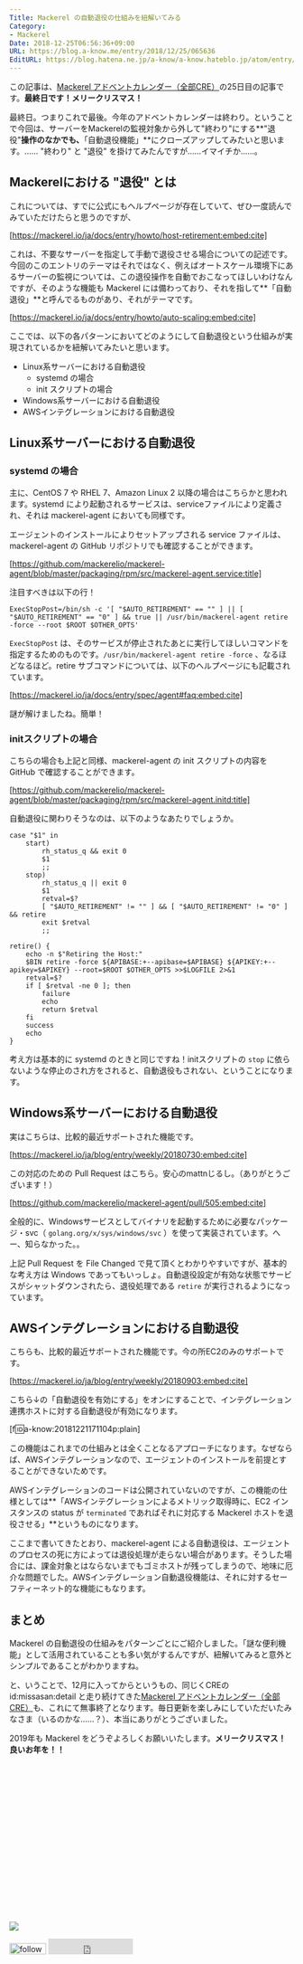 ```yaml
---
Title: Mackerel の自動退役の仕組みを紐解いてみる
Category:
- Mackerel
Date: 2018-12-25T06:56:36+09:00
URL: https://blog.a-know.me/entry/2018/12/25/065636
EditURL: https://blog.hatena.ne.jp/a-know/a-know.hateblo.jp/atom/entry/10257846132688070586
---
```


この記事は、[Mackerel アドベントカレンダー（全部CRE）](https://qiita.com/advent-calendar/2018/mackerel-cre)の25日目の記事です。**最終日です！メリークリスマス！**


最終日。つまりこれで最後。今年のアドベントカレンダーは終わり。ということで今回は、サーバーをMackerelの監視対象から外して"終わり"にする**"退役"**操作のなかでも、**「自動退役機能」**にクローズアップしてみたいと思います。...... "終わり" と "退役" を掛けてみたんですが......イマイチか......。



<!-- more -->



## Mackerelにおける "退役" とは
これについては、すでに公式にもヘルプページが存在していて、ぜひ一度読んでみていただけたらと思うのですが、




[https://mackerel.io/ja/docs/entry/howto/host-retirement:embed:cite]




これは、不要なサーバーを指定して手動で退役させる場合についての記述です。今回のこのエントリのテーマはそれではなく、例えばオートスケール環境下にあるサーバーの監視については、この退役操作を自動でおこなってほしいわけなんですが、そのような機能も Mackerel には備わっており、それを指して**「自動退役」**と呼んでるものがあり、それがテーマです。




[https://mackerel.io/ja/docs/entry/howto/auto-scaling:embed:cite]




ここでは、以下の各パターンにおいてどのようにして自動退役という仕組みが実現されているかを紐解いてみたいと思います。


- Linux系サーバーにおける自動退役
  - systemd の場合
  - init スクリプトの場合
- Windows系サーバーにおける自動退役
- AWSインテグレーションにおける自動退役


## Linux系サーバーにおける自動退役
### systemd の場合
主に、CentOS 7 や RHEL 7、Amazon Linux 2 以降の場合はこちらかと思われます。systemd により起動されるサービスは、serviceファイルにより定義され、それは mackerel-agent においても同様です。


エージェントのインストールによりセットアップされる service ファイルは、mackerel-agent の GitHub リポジトリでも確認することができます。



[https://github.com/mackerelio/mackerel-agent/blob/master/packaging/rpm/src/mackerel-agent.service:title]




注目すべきは以下の行！

```
ExecStopPost=/bin/sh -c '[ "$AUTO_RETIREMENT" == "" ] || [ "$AUTO_RETIREMENT" == "0" ] && true || /usr/bin/mackerel-agent retire -force --root $ROOT $OTHER_OPTS'
```

`ExecStopPost` は、そのサービスが停止されたあとに実行してほしいコマンドを指定するためのものです。`/usr/bin/mackerel-agent retire -force` 、なるほどなるほど。retire サブコマンドについては、以下のヘルプページにも記載されています。



[https://mackerel.io/ja/docs/entry/spec/agent#faq:embed:cite]




謎が解けましたね。簡単！


### initスクリプトの場合
こちらの場合も上記と同様、mackerel-agent の init スクリプトの内容を GitHub で確認することができます。



[https://github.com/mackerelio/mackerel-agent/blob/master/packaging/rpm/src/mackerel-agent.initd:title]




自動退役に関わりそうなのは、以下のようなあたりでしょうか。

```
case "$1" in
    start)
        rh_status_q && exit 0
        $1
        ;;
    stop)
        rh_status_q || exit 0
        $1
        retval=$?
        [ "$AUTO_RETIREMENT" != "" ] && [ "$AUTO_RETIREMENT" != "0" ] && retire
        exit $retval
        ;;
```

```
retire() {
    echo -n $"Retiring the Host:"
    $BIN retire -force ${APIBASE:+--apibase=$APIBASE} ${APIKEY:+--apikey=$APIKEY} --root=$ROOT $OTHER_OPTS >>$LOGFILE 2>&1
    retval=$?
    if [ $retval -ne 0 ]; then
        failure
        echo
        return $retval
    fi
    success
    echo
}
```


考え方は基本的に systemd のときと同じですね！initスクリプトの `stop` に依らないような停止のされ方をされると、自動退役もされない、ということになります。


## Windows系サーバーにおける自動退役
実はこちらは、比較的最近サポートされた機能です。




[https://mackerel.io/ja/blog/entry/weekly/20180730:embed:cite]




この対応のための Pull Request はこちら。安心のmattnじるし。（ありがとうございます！）



[https://github.com/mackerelio/mackerel-agent/pull/505:embed:cite]




全般的に、Windowsサービスとしてバイナリを起動するために必要なパッケージ・svc（ `golang.org/x/sys/windows/svc` ）を使って実装されています。へー、知らなかった。。


上記 Pull Request を File Changed で見て頂くとわかりやすいですが、基本的な考え方は Windows であってもいっしょ。自動退役設定が有効な状態でサービスがシャットダウンされたら、退役処理である `retire` が実行されるようになっています。


## AWSインテグレーションにおける自動退役
こちらも、比較的最近サポートされた機能です。今の所EC2のみのサポートです。



[https://mackerel.io/ja/blog/entry/weekly/20180903:embed:cite]




こちら↓の「自動退役を有効にする」をオンにすることで、インテグレーション連携ホストに対する自動退役が有効になります。


[f:id:a-know:20181221171104p:plain]


この機能はこれまでの仕組みとは全くことなるアプローチになります。なぜならば、AWSインテグレーションなので、エージェントのインストールを前提とすることができないためです。


AWSインテグレーションのコードは公開されていないのですが、この機能の仕様としては**「AWSインテグレーションによるメトリック取得時に、EC2 インスタンスの status が `terminated` であればそれに対応する Mackerel ホストを退役させる」**というものになります。


ここまで書いてきたとおり、mackerel-agent による自動退役は、エージェントのプロセスの死に方によっては退役処理が走らない場合があります。そうした場合には、課金対象とはならないまでもゴミホストが残ってしまうので、地味に厄介な問題でした。AWSインテグレーション自動退役機能は、それに対するセーフティーネット的な機能にもなります。


## まとめ
Mackerel の自動退役の仕組みをパターンごとにご紹介しました。「謎な便利機能」として活用されていることも多い気がするんですが、紐解いてみると意外とシンプルであることがわかりますね。



と、いうことで、12月に入ってからというもの、同じくCREの id:missasan:detail と走り続けてきた[Mackerel アドベントカレンダー（全部CRE）](https://qiita.com/advent-calendar/2018/mackerel-cre)も、これにて無事終了となります。毎日更新を楽しみにしていただいたみなさま（いるのかな......？）、本当にありがとうございました。


2019年も Mackerel をどうぞよろしくお願いいたします。**メリークリスマス！良いお年を！！**


<div>
<br>
<script async src="//pagead2.googlesyndication.com/pagead/js/adsbygoogle.js"></script>
<!-- article-bottom2 -->
<ins class="adsbygoogle"
     style="display:inline-block;width:300px;height:250px"
     data-ad-client="ca-pub-3463034538369189"
     data-ad-slot="5274552934"></ins>
<script>
(adsbygoogle = window.adsbygoogle || []).push({});
</script>

<a href="https://bit.ly/pixe-la" target='blank' rel="nofollow"><img src="https://cdn-ak.f.st-hatena.com/images/fotolife/a/a-know/20181026/20181026091953.png"></a>
<br>
</div>

<div>
<a href='https://cloud.feedly.com/#subscription%2Ffeed%2Fhttp%3A%2F%2Fblog.a-know.me%2Ffeed'  target='blank'><img id='feedlyFollow' src='https://s3.feedly.com/img/follows/feedly-follow-rectangle-volume-small_2x.png' alt='follow us in feedly' width='65' height='20'></a>



<iframe src="https://blog.hatena.ne.jp/a-know/a-know.hateblo.jp/subscribe/iframe" allowtransparency="true" frameborder="0" scrolling="no" width="150" height="28"></iframe>
</div>



<script src="https://moshi-moshi.moshimo.works/moshimoshi/a_know_blog/2018-12-25-065636?title=Mackerel%20%e3%81%ae%e8%87%aa%e5%8b%95%e9%80%80%e5%bd%b9%e3%81%ae%e4%bb%95%e7%b5%84%e3%81%bf%e3%82%92%e7%b4%90%e8%a7%a3%e3%81%84%e3%81%a6%e3%81%bf%e3%82%8b"></script>
